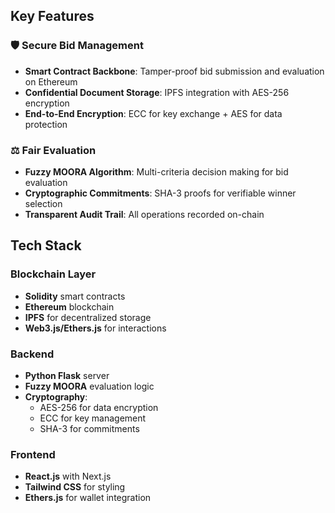 
## Key Features

### 🛡️ Secure Bid Management
- **Smart Contract Backbone**: Tamper-proof bid submission and evaluation on Ethereum
- **Confidential Document Storage**: IPFS integration with AES-256 encryption
- **End-to-End Encryption**: ECC for key exchange + AES for data protection

### ⚖️ Fair Evaluation
- **Fuzzy MOORA Algorithm**: Multi-criteria decision making for bid evaluation
- **Cryptographic Commitments**: SHA-3 proofs for verifiable winner selection
- **Transparent Audit Trail**: All operations recorded on-chain

## Tech Stack

### Blockchain Layer
- **Solidity** smart contracts
- **Ethereum** blockchain
- **IPFS** for decentralized storage
- **Web3.js/Ethers.js** for interactions

### Backend
- **Python Flask** server
- **Fuzzy MOORA** evaluation logic
- **Cryptography**:
  - AES-256 for data encryption
  - ECC for key management
  - SHA-3 for commitments

### Frontend
- **React.js** with Next.js
- **Tailwind CSS** for styling
- **Ethers.js** for wallet integration
